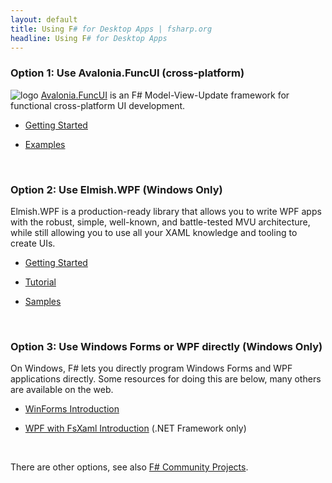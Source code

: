 ```yaml
---
layout: default
title: Using F# for Desktop Apps | fsharp.org
headline: Using F# for Desktop Apps
---
```


### Option 1: Use Avalonia.FuncUI (cross-platform)

![logo](../../images/thumbs/FuncUI.png)&nbsp;[Avalonia.FuncUI](https://github.com/AvaloniaCommunity/Avalonia.FuncUI/) is an F#
Model-View-Update framework for functional cross-platform UI development.

* [Getting Started](https://github.com/AvaloniaCommunity/Avalonia.FuncUI/wiki)

* [Examples](https://github.com/AvaloniaCommunity/Avalonia.FuncUI/tree/master/src/Examples)

<br />

### Option 2: Use Elmish.WPF (Windows Only)

Elmish.WPF is a production-ready library that allows you to write WPF apps with the robust, simple, well-known, and battle-tested MVU architecture, while still allowing you to use all your XAML knowledge and tooling to create UIs.

* [Getting Started](https://github.com/elmish/Elmish.WPF#getting-started-with-elmishwpf)

* [Tutorial](https://github.com/elmish/Elmish.WPF/blob/master/TUTORIAL.md)

* [Samples](https://github.com/elmish/Elmish.WPF/tree/master/src/Samples)

<br />

### Option 3: Use Windows Forms or WPF directly (Windows Only)

On Windows, F# lets you directly program Windows Forms and WPF applications directly.  Some resources for doing this are below, many others
are available on the web.

* [WinForms Introduction](https://medium.com/@vivainio/creating-a-windows-forms-gui-with-f-968b3ae75a82)

* [WPF with FsXaml Introduction](https://www.c-sharpcorner.com/article/create-wpf-application-with-f-sharp-and-fsxaml/) (.NET Framework only)

<br />

There are other options, see also [F# Community Projects](../../community/projects/).

